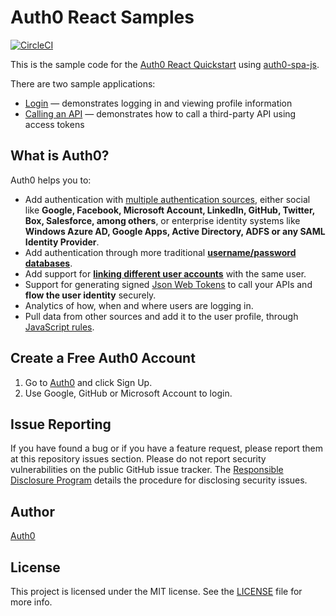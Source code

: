 # Auth0 React Samples

[![CircleCI](https://circleci.com/gh/auth0-samples/auth0-react-samples.svg?style=svg)](https://circleci.com/gh/auth0-samples/auth0-react-samples)

This is the sample code for the [Auth0 React Quickstart](https://auth0.com/docs/quickstart/spa/react) using [auth0-spa-js](https://github.com/auth0/auth0-spa-js).

There are two sample applications:

- [Login](./01-Login) — demonstrates logging in and viewing profile information
- [Calling an API](./02-Calling-an-API) — demonstrates how to call a third-party API using access tokens

## What is Auth0?

Auth0 helps you to:

- Add authentication with [multiple authentication sources](https://docs.auth0.com/identityproviders), either social like **Google, Facebook, Microsoft Account, LinkedIn, GitHub, Twitter, Box, Salesforce, among others**, or enterprise identity systems like **Windows Azure AD, Google Apps, Active Directory, ADFS or any SAML Identity Provider**.
- Add authentication through more traditional **[username/password databases](https://docs.auth0.com/mysql-connection-tutorial)**.
- Add support for **[linking different user accounts](https://docs.auth0.com/link-accounts)** with the same user.
- Support for generating signed [Json Web Tokens](https://docs.auth0.com/jwt) to call your APIs and **flow the user identity** securely.
- Analytics of how, when and where users are logging in.
- Pull data from other sources and add it to the user profile, through [JavaScript rules](https://docs.auth0.com/rules).

## Create a Free Auth0 Account

1. Go to [Auth0](https://auth0.com/signup) and click Sign Up.
2. Use Google, GitHub or Microsoft Account to login.

## Issue Reporting

If you have found a bug or if you have a feature request, please report them at this repository issues section. Please do not report security vulnerabilities on the public GitHub issue tracker. The [Responsible Disclosure Program](https://auth0.com/whitehat) details the procedure for disclosing security issues.

## Author

[Auth0](https://auth0.com)

## License

This project is licensed under the MIT license. See the [LICENSE](./LICENSE) file for more info.
